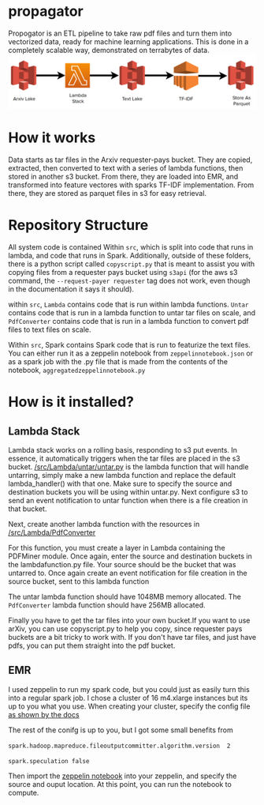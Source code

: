 # propagator

Propogator is an ETL pipeline to take raw pdf files and turn them into vectorized data, ready for machine learning applications. This is done in a completely scalable way, demonstrated on terrabytes of data.
![Pipeline](/images/pipeline.png)


# How it works

Data starts as tar files in the Arxiv requester-pays bucket. They are copied, extracted, then converted to text with a series of lambda functions, then stored in another s3 bucket. From there, they are loaded into EMR, and transformed into feature vectores with sparks TF-IDF implementation. From there, they are stored as parquet files in s3 for easy retrieval. 

#  Repository Structure

All system code is contained Within `src`, which is split into code that runs in lambda, and code that runs in Spark. Additionally, outside of these folders, there is a python script called `copyscript.py` that is meant to assist you with copying files from a requester pays bucket using `s3api` (for the aws s3 command, the `--request-payer requester` tag does not work, even though in the documentation it says it should). 

within `src`, `Lambda` contains code that is run within lambda functions. `Untar` contains code that is run in a lambda function to untar tar files on scale, and `PdfConverter` contains code that is run in a lambda function to convert pdf files to text files on scale. 

Within `src`, Spark contains Spark code that is run to featurize the text files. You can either run it as a zeppelin notebook from `zeppelinnotebook.json` or as a spark job with the .py file that is made from the contents of the notebook, `aggregatedzeppelinnotebook.py`




# How is it installed?

## Lambda Stack

Lambda stack works on a rolling basis, responding to s3 put events. In essence, it automatically triggers when the tar files are placed in the s3 bucket. [/src/Lambda/untar/untar.py](https://github.com/AvedisBaghdasarian/propagator/blob/master/src/Lambda/Untar/untar.py) is the lambda function that will handle untarring, simply make a new lambda function and replace the default lambda_handler() with that one. Make sure to specify the source and destination buckets you will be using within untar.py. Next configure s3 to send an event notification to untar function when there is a file creation in that bucket. 

Next, create another lambda function with the resources in [/src/Lambda/PdfConverter](https://github.com/AvedisBaghdasarian/propagator/tree/master/src/Lambda/PdfConverter)

For this function, you must create a layer in Lambda containing the PDFMiner module. Once again, enter the source and destination buckets in the lambdafunction.py file. Your source should be the bucket that was untarred to. Once again create an event notification for file creation in the source bucket, sent to this lambda function

The untar lambda function should have 1048MB memory allocated. The `PdfConverter` lambda function should have 256MB allocated.

Finally you have to get the tar files into your own bucket.If you want to use arXiv, you can use copyscript.py to help you copy, since requester pays buckets are a bit tricky to work with. If you don't have tar files, and just have pdfs, you can put them straight into the pdf bucket. 

## EMR

I used zeppelin to run my spark code, but you could just as easily turn this into a regular spark job. I chose a cluster of 16 m4.xlarge instances but its up to you what you use. When creating your cluster, specify the config file [as shown by the docs](https://docs.aws.amazon.com/emr/latest/ReleaseGuide/emr-spark-configure.html)

The rest of the conifg is up to you, but I got some small benefits from 


`spark.hadoop.mapreduce.fileoutputcommitter.algorithm.version  2 `

`spark.speculation false`

Then import the [zeppelin notebook](https://github.com/AvedisBaghdasarian/propagator/blob/master/src/Spark/zeppelinnotebook.json) into your zeppelin, and specify the source and ouput location. At this point, you can run the notebook to compute.

